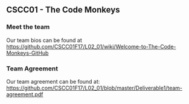 ## CSCC01 - The Code Monkeys

### Meet the team
Our team bios can be found at https://github.com/CSCC01F17/L02_01/wiki/Welcome-to-The-Code-Monkeys-GitHub

### Team Agreement
Our team agreement can be found at: https://github.com/CSCC01F17/L02_01/blob/master/Deliverable1/team-agreement.pdf
